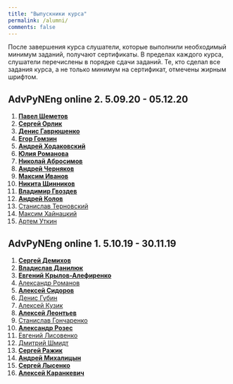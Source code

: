 ```yaml
---
title: "Выпускники курса"
permalink: /alumni/
comments: false
---
```


После завершения курса слушатели, которые выполнили необходимый минимум заданий, получают сертификаты. В пределах каждого курса, слушатели перечислены в порядке сдачи заданий.
Те, кто сделал все задания курса, а не только минимум на сертификат, отмечены жирным шрифтом.

## AdvPyNEng online 2. 5.09.20 - 05.12.20

1. **[Павел Шеметов](https://advpyneng.github.io/alumni/Pavel_Shemetov)**
2. **[Сергей Орлик](https://advpyneng.github.io/alumni/Sergey_Orlik)**
3. **[Денис Гаврюшенко](https://advpyneng.github.io/alumni/Denis_Gavryushenko)**
4. **[Егор Гомзин](https://advpyneng.github.io/alumni/Egor_Gomzin)**
5. **[Андрей Ходаковский](https://advpyneng.github.io/alumni/Andrey_Khodakovskiy)**
6. **[Юлия Романова](https://advpyneng.github.io/alumni/Julya_Romanova)**
7. **[Николай Абросимов](https://advpyneng.github.io/alumni/Nikolay_Abrosimov)**
8. **[Андрей Черняков](https://advpyneng.github.io/alumni/Andrey_Chernyakov)**
9. **[Максим Иванов](https://advpyneng.github.io/alumni/Maksim_Ivanov)**
10. **[Никита Щинников](https://advpyneng.github.io/alumni/Nikita_Schinnikov)**
11. **[Владимир Гвоздев](https://advpyneng.github.io/alumni/Vladimir_Gvozdev)**
12. **[Андрей Колов](https://advpyneng.github.io/alumni/Andrey_Kolov)**
13. [Станислав Терновский](https://advpyneng.github.io/alumni/Stanislau_Tsiarnouski)
14. [Максим Хайнацкий](https://advpyneng.github.io/alumni/Maksim_Khainatskiy)
15. [Артем Уткин](https://advpyneng.github.io/alumni/Artem_Utkin)


## AdvPyNEng online 1. 5.10.19 - 30.11.19

1. **[Сергей Демихов](https://advpyneng.github.io/alumni/Sergey_Demikhov)**
2. **[Владислав Данилюк](https://advpyneng.github.io/alumni/Vladislav_Daniliuk)**
3. **[Евгений Крылов-Алефиренко](https://advpyneng.github.io/alumni/Yauheni_Krylou)**
4. [Александр Романов](https://advpyneng.github.io/alumni/Alexandr_Romanov)
5. **[Алексей Сидоров](https://advpyneng.github.io/alumni/Alexey_Sidorov)**
6. [Денис Губин](https://advpyneng.github.io/alumni/Denis_Gubin)
7. [Алексей Кузик](https://advpyneng.github.io/alumni/Alexey_Kuzik)
8. **[Алексей Леонтьев](https://advpyneng.github.io/alumni/Alexey_Leontiev)**
9. [Станислав Гончаренко](https://advpyneng.github.io/alumni/Stanislav_Goncharenko)
10. **[Александр Розес](https://advpyneng.github.io/alumni/Alexander_Rozes)**
11. [Евгений Лисовенко](https://advpyneng.github.io/alumni/Evgeny_Lisovenko)
12. [Дмитрий Шмидт](https://advpyneng.github.io/alumni/Dmitriy_Shmidt)
13. **[Сергей Ражик](https://advpyneng.github.io/alumni/Sergey_Razhik)**
14. **[Андрей Михалицын](https://advpyneng.github.io/alumni/Andrey_Mikhalitsyn)**
15. **[Сергей Лысенко](https://advpyneng.github.io/alumni/Sergey_Lysenko)**
16. **[Алексей Каранкевич](https://advpyneng.github.io/alumni/Aleksey_Karankevich)**


